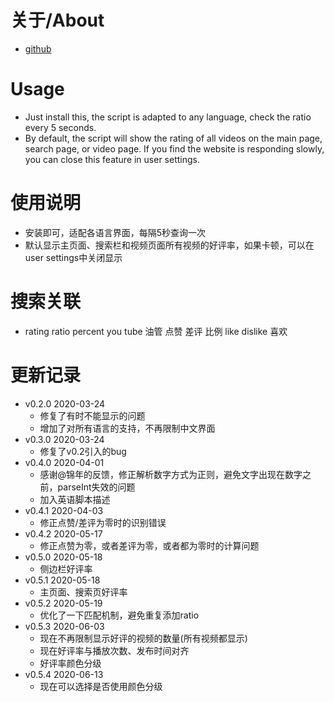 # 关于/About
- [github](https://github.com/SSmJaE/MyTamperMonkeyScripts/tree/master/YouTube%E5%A5%BD%E8%AF%84%E6%98%BE%E7%A4%BA)

# Usage
- Just install this, the script is adapted to any language, check the ratio every 5 seconds.
- By default, the script will show the rating of all videos on the main page, search page, or video page. If you find the website is responding slowly, you can close this feature in user settings.

# 使用说明
- 安装即可，适配各语言界面，每隔5秒查询一次
- 默认显示主页面、搜索栏和视频页面所有视频的好评率，如果卡顿，可以在user settings中关闭显示

# 搜索关联
- rating ratio percent you tube 油管 点赞 差评 比例 like dislike 喜欢

# 更新记录
- v0.2.0 2020-03-24
  - 修复了有时不能显示的问题
  - 增加了对所有语言的支持，不再限制中文界面
- v0.3.0 2020-03-24
  - 修复了v0.2引入的bug
- v0.4.0 2020-04-01
  - 感谢@锦年的反馈，修正解析数字方式为正则，避免文字出现在数字之前，parseInt失效的问题
  - 加入英语脚本描述
- v0.4.1 2020-04-03
  - 修正点赞/差评为零时的识别错误
- v0.4.2 2020-05-17
  - 修正点赞为零，或者差评为零，或者都为零时的计算问题
- v0.5.0 2020-05-18
  - 侧边栏好评率
- v0.5.1 2020-05-18
  - 主页面、搜索页好评率 
- v0.5.2 2020-05-19
  - 优化了一下匹配机制，避免重复添加ratio
- v0.5.3 2020-06-03
  - 现在不再限制显示好评的视频的数量(所有视频都显示)
  - 现在好评率与播放次数、发布时间对齐
  - 好评率颜色分级
- v0.5.4 2020-06-13
  - 现在可以选择是否使用颜色分级
